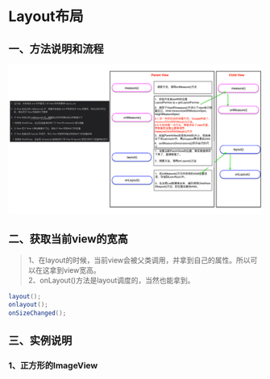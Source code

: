 # Layout布局

## 一、方法说明和流程

<img width="1000" height=“593” src="https://github.com/IRVING18/notes/blob/master/android/file/layout1.png"></img>

## 二、获取当前view的宽高
> 1、在layout的时候，当前view会被父类调用，并拿到自己的属性。所以可以在这拿到view宽高。   
> 2、onLayout()方法是layout调度的，当然也能拿到。

```java
layout();
onlayout();
onSizeChanged();
```

## 三、实例说明
### 1、正方形的ImageView
